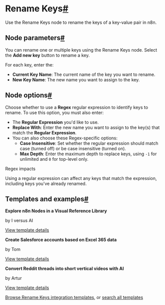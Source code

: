 [](https://github.com/n8n-io/n8n-docs/edit/main/docs/integrations/builtin/core-nodes/n8n-nodes-base.renamekeys.md "Edit this page")

# Rename Keys[#](#rename-keys "Permanent link")

Use the Rename Keys node to rename the keys of a key-value pair in n8n.

## Node parameters[#](#node-parameters "Permanent link")

You can rename one or multiple keys using the Rename Keys node. Select the **Add new key** button to rename a key.

For each key, enter the:

*   **Current Key Name**: The current name of the key you want to rename.
*   **New Key Name**: The new name you want to assign to the key.

## Node options[#](#node-options "Permanent link")

Choose whether to use a **Regex** regular expression to identify keys to rename. To use this option, you must also enter:

*   The **Regular Expression** you'd like to use.
*   **Replace With**: Enter the new name you want to assign to the key(s) that match the **Regular Expression**.
*   You can also choose these Regex-specific options:
    *   **Case Insensitive**: Set whether the regular expression should match case (turned off) or be case insensitive (turned on).
    *   **Max Depth**: Enter the maximum depth to replace keys, using `-1` for unlimited and `0` for top-level only.

Regex impacts

Using a regular expression can affect any keys that match the expression, including keys you've already renamed.

## Templates and examples[#](#templates-and-examples "Permanent link")

**Explore n8n Nodes in a Visual Reference Library**

by I versus AI

[View template details](https://n8n.io/workflows/3891-explore-n8n-nodes-in-a-visual-reference-library/)

**Create Salesforce accounts based on Excel 365 data**

by Tom

[View template details](https://n8n.io/workflows/1793-create-salesforce-accounts-based-on-excel-365-data/)

**Convert Reddit threads into short vertical videos with AI**

by Artur

[View template details](https://n8n.io/workflows/3407-convert-reddit-threads-into-short-vertical-videos-with-ai/)

[Browse Rename Keys integration templates](https://n8n.io/integrations/rename-keys/), or [search all templates](https://n8n.io/workflows/)
